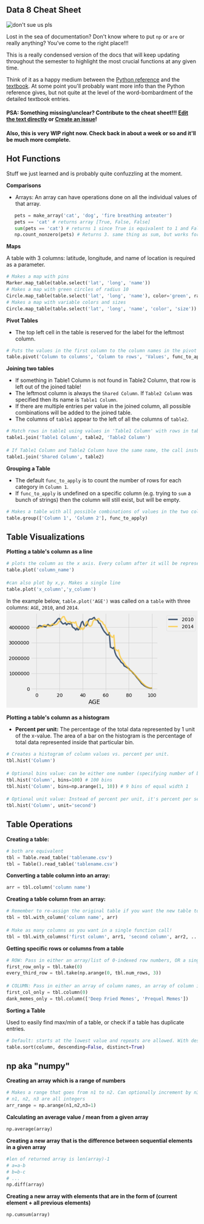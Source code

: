 ## Data 8 Cheat Sheet

![don't sue us pls](https://www.inferentialthinking.com/favicon.png)

Lost in the sea of documentation? Don't know where to put `np` or `are` or really anything? You've come to the right place!!!

This is a really condensed version of the docs that will keep updating throughout the semester to highlight the most crucial functions at any given time. 

Think of it as a happy medium between the [Python reference](http://data8.org/fa19/python-reference.html) and the [textbook](https://www.inferentialthinking.com/chapters/intro). At some point you'll probably want more info than the Python reference gives, but not quite at the level of the word-bombardment of the detailed textbook entries. 

#### PSA: Something missing/unclear? Contribute to the cheat sheet!!! [Edit the text directly](https://github.com/64bitpandas/data8-cheat-sheet/edit/master/README.md) or [Create an issue](https://github.com/64bitpandas/data8-cheat-sheet/issues)!

#### Also, this is very WIP right now. Check back in about a week or so and it'll be much more complete.

## Hot Functions
Stuff we just learned and is probably quite confuzzling at the moment.

**Comparisons**

 - Arrays: An array can have operations done on all the individual values of that array.
 ```python
    pets = make_array('cat', 'dog', 'fire breathing anteater')
    pets == 'cat' # returns array [True, False, False]
    sum(pets == 'cat') # returns 1 since True is equivalent to 1 and False is equivalent to 0
    np.count_nonzero(pets) # Returns 3. same thing as sum, but works for non-boolean arrays.
 ```
    
**Maps**

A table with 3 columns: latitude, longitude, and name of location is required as a parameter.
```python
# Makes a map with pins
Marker.map_table(table.select('lat', 'long', 'name'))
# Makes a map with green circles of radius 10
Circle.map_table(table.select('lat', 'long', 'name'), color='green', radius=10)
# Makes a map with variable colors and sizes
Circle.map_table(table.select('lat', 'long', 'name', 'color', 'size'))
```

**Pivot Tables**
 - The top left cell in the table is reserved for the label for the leftmost column.
```python
# Puts the values in the first column to the column names in the pivot table, and the values in the second column to the row names in the pivot table.
table.pivot('Column to columns', 'Column to rows', 'Values', func_to_apply)
```

**Joining two tables**
 - If something in Table1 Column is not found in Table2 Column, that row is left out of the joined table!
 - The leftmost column is always the `Shared Column`. If `Table2 Column` was specified then its name is `Table1 Column`.
 - If there are multiple entries per value in the joined column, all possible combinations will be added to the joined table.
 - The columns of `table1` appear to the left of all the columns of `table2`.
```python
# Match rows in table1 using values in 'Table1 Column' with rows in table2 using values in 'Table2 Column'.
table1.join('Table1 Column', table2, 'Table2 Column')

# If Table1 Column and Table2 Column have the same name, the call instead is
table1.join('Shared Column', table2)
```

**Grouping a Table**
 - The default `func_to_apply` is to count the number of rows for each category in `Column 1`.
 - If `func_to_apply` is undefined on a specific column (e.g. trying to `sum` a bunch of strings) then the column will still exist, but will be empty.
```python
# Makes a table with all possible combinations of values in the two columns, then applies func_to_apply to the remaining columns in the table.
table.group(['Column 1', 'Column 2'], func_to_apply)
```

## Table Visualizations


**Plotting a table's column as a line**
```python
# plots the column as the x axis. Every column after it will be represented as lines in the line graph.
table.plot('column_name')

#can also plot by x,y. Makes a single line
table.plot('x_column','y_column')
```

In the example below, `table.plot('AGE')` was called on a `table` with three columns: `AGE`, `2010`, and `2014`.
![plot example](./img/plot-multiple.png)

**Plotting a table's column as a histogram**

 - **Percent per unit:** The percentage of the total data represented by 1 unit of the x-value. The area of a bar on the histogram is the percentage of total data represented inside that particular bin.

```python
# Creates a histogram of column values vs. percent per unit.
tbl.hist('Column')

# Optional bins value: can be either one number (specifying number of bins) or an array (specifying the bin start/stop values)
tbl.hist('Column', bins=100) # 100 bins
tbl.hist('Column', bins=np.arange(1, 10)) # 9 bins of equal width 1

# Optional unit value: Instead of percent per unit, it's percent per second or percent per mile, etc.
tbl.hist('Column', unit='second')
```


## Table Operations

**Creating a table:**
```python
# both are equivalent
tbl = Table.read_table('tablename.csv')
tbl = Table().read_table('tablename.csv')
```

**Converting a table column into an array:**
```python
arr = tbl.column('column name')
```

**Creating a table column from an array:**
```python
# Remember to re-assign the original table if you want the new table to be saved!
tbl = tbl.with_column('column name', arr)

# Make as many columns as you want in a single function call!
tbl = tbl.with_columns('first column', arr1, 'second column', arr2, ... ,'nth column', arr_n)
```

**Getting specific rows or columns from a table**
```python
# ROW: Pass in either an array/list of 0-indexed row numbers, OR a single number.
first_row_only = tbl.take(0)
every_third_row = tbl.take(np.arange(0, tbl.num_rows, 3))

# COLUMN: Pass in either an array of column names, an array of column indices, OR individual names/indices.
first_col_only = tbl.column(0)
dank_memes_only = tbl.column(['Deep Fried Memes', 'Prequel Memes'])
```

**Sorting a Table**

Used to easily find max/min of a table, or check if a table has duplicate entries.
```python
# Default: starts at the lowest value and repeats are allowed. With descending=True, starts at the highest value instead. With distinct=False, repeats are ignored.
table.sort(column, descending=False, distinct=True)
```

## np aka "numpy"
**Creating an array which is a range of numbers**
```python
# Makes a range that goes from n1 to n2. Can optionally increment by n3. 
# n1, n2, n3 are all integers
arr_range = np.arange(n1,n2,n3=1)
```
**Calculating an average value / mean from a given array**
```python
np.average(array)
```
**Creating a new array that is the difference between sequential elements in a given array**
```python
#len of returned array is len(array)-1
# a=a-b
# b=b-c
# ...
np.diff(array)
```
**Creating a new array with elements that are in the form of (current element + all previous elements)**
```python
np.cumsum(array)
```

<!-- 
You can use the [editor on GitHub](https://github.com/64bitpandas/data8-cheat-sheet/edit/master/README.md) to maintain and preview the content for your website in Markdown files.

Whenever you commit to this repository, GitHub Pages will run [Jekyll](https://jekyllrb.com/) to rebuild the pages in your site, from the content in your Markdown files.

### Markdown

Markdown is a lightweight and easy-to-use syntax for styling your writing. It includes conventions for

```python
def hi():
    a = b + 1
    return a
```

```markdown
Syntax highlighted code block

# Header 1
## Header 2
### Header 3

- Bulleted
- List

1. Numbered
2. List

**Bold** and _Italic_ and `Code` text

[Link](url) and ![Image](src)
```

For more details see [GitHub Flavored Markdown](https://guides.github.com/features/mastering-markdown/).

### Jekyll Themes

Your Pages site will use the layout and styles from the Jekyll theme you have selected in your [repository settings](https://github.com/64bitpandas/data8-cheat-sheet/settings). The name of this theme is saved in the Jekyll `_config.yml` configuration file.

### Support or Contact

Having trouble with Pages? Check out our [documentation](https://help.github.com/categories/github-pages-basics/) or [contact support](https://github.com/contact) and we’ll help you sort it out.


**Bold** _italic_  -->